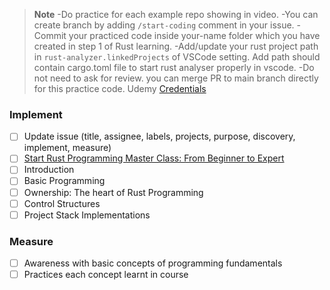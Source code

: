 > **Note**
-Do practice for each example repo showing in video.
-You can create branch by adding `/start-coding` comment in your issue.
-Commit your practiced code inside your-name folder which you have created in step 1 of Rust learning.
-Add/update your rust project path in `rust-analyzer.linkedProjects` of VSCode setting. Add path should contain cargo.toml file to start rust analyser properly in vscode.
-Do not need to ask for review. you can merge PR to main branch directly for this practice code.
Udemy [Credentials](https://github.com/StaytunedLLP/training/blob/main/credentials.md)

### Implement
- [ ] Update issue (title, assignee, labels, projects, purpose, discovery, implement, measure)
- [ ] [Start Rust Programming Master Class: From Beginner to Expert](https://www.udemy.com/course/rust-programming-master-class-from-beginner-to-expert/)
- [ ] Introduction
- [ ] Basic Programming
- [ ] Ownership: The heart of Rust Programming
- [ ] Control Structures
- [ ] Project Stack Implementations

### Measure
- [ ] Awareness with basic concepts of programming fundamentals
- [ ] Practices each concept learnt in course

<!-- Duration: 3d -->